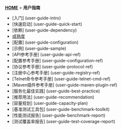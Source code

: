 [**HOME**](Home) > **用户指南**

- [入门] (user-guide-intro)
- [快速启动] (user-guide-quick-start)
- [依赖] (user-guide-dependency)
- [成熟度](user-guide-maturity)
- [配置] (user-guide-configuration)
- [示例] (user-guide-sample)
- [API参考手册] (user-guide-api-ref)
- [配置参考手册] (user-guide-configuration-ref)
- [协议参考手册] (user-guide-protocol-ref)
- [注册中心参考手册] (user-guide-registry-ref)
- [Telnet命令参考手册] (user-guide-telnet-cmd-ref)
- [Maven插件参考手册] (user-guide-maven-plugin-ref)
- [服务化最佳实践] (user-guide-best-practice)
- [推荐用法] (user-guide-recommendation)
- [容量规划] (user-guide-capacity-plan)
- [基准测试工具包] (user-guide-benchmark-toolkit)
- [性能测试报告] (user-guide-benchmark-report)
- [测试覆盖率报告] (user-guide-test-coverage-report)
